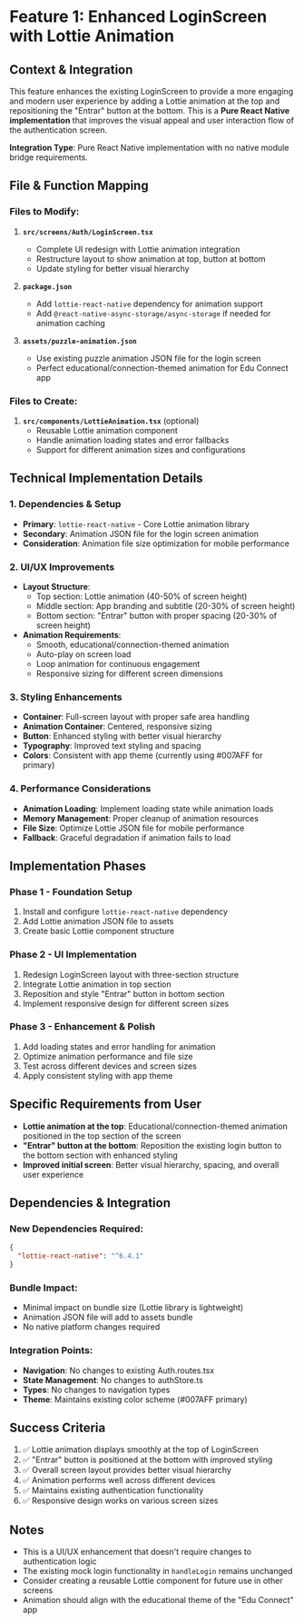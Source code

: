 # Feature 1: Enhanced LoginScreen with Lottie Animation

## Context & Integration

This feature enhances the existing LoginScreen to provide a more engaging and modern user experience by adding a Lottie animation at the top and repositioning the "Entrar" button at the bottom. This is a **Pure React Native implementation** that improves the visual appeal and user interaction flow of the authentication screen.

**Integration Type**: Pure React Native implementation with no native module bridge requirements.

## File & Function Mapping

### Files to Modify:

1. **`src/screens/Auth/LoginScreen.tsx`**
   - Complete UI redesign with Lottie animation integration
   - Restructure layout to show animation at top, button at bottom
   - Update styling for better visual hierarchy

2. **`package.json`**
   - Add `lottie-react-native` dependency for animation support
   - Add `@react-native-async-storage/async-storage` if needed for animation caching

3. **`assets/puzzle-animation.json`**
   - Use existing puzzle animation JSON file for the login screen
   - Perfect educational/connection-themed animation for Edu Connect app

### Files to Create:

1. **`src/components/LottieAnimation.tsx`** (optional)
   - Reusable Lottie animation component
   - Handle animation loading states and error fallbacks
   - Support for different animation sizes and configurations

## Technical Implementation Details

### 1. Dependencies & Setup
- **Primary**: `lottie-react-native` - Core Lottie animation library
- **Secondary**: Animation JSON file for the login screen animation
- **Consideration**: Animation file size optimization for mobile performance

### 2. UI/UX Improvements
- **Layout Structure**:
  - Top section: Lottie animation (40-50% of screen height)
  - Middle section: App branding and subtitle (20-30% of screen height)
  - Bottom section: "Entrar" button with proper spacing (20-30% of screen height)
- **Animation Requirements**:
  - Smooth, educational/connection-themed animation
  - Auto-play on screen load
  - Loop animation for continuous engagement
  - Responsive sizing for different screen dimensions

### 3. Styling Enhancements
- **Container**: Full-screen layout with proper safe area handling
- **Animation Container**: Centered, responsive sizing
- **Button**: Enhanced styling with better visual hierarchy
- **Typography**: Improved text styling and spacing
- **Colors**: Consistent with app theme (currently using #007AFF for primary)

### 4. Performance Considerations
- **Animation Loading**: Implement loading state while animation loads
- **Memory Management**: Proper cleanup of animation resources
- **File Size**: Optimize Lottie JSON file for mobile performance
- **Fallback**: Graceful degradation if animation fails to load

## Implementation Phases

### Phase 1 - Foundation Setup
1. Install and configure `lottie-react-native` dependency
2. Add Lottie animation JSON file to assets
3. Create basic Lottie component structure

### Phase 2 - UI Implementation
1. Redesign LoginScreen layout with three-section structure
2. Integrate Lottie animation in top section
3. Reposition and style "Entrar" button in bottom section
4. Implement responsive design for different screen sizes

### Phase 3 - Enhancement & Polish
1. Add loading states and error handling for animation
2. Optimize animation performance and file size
3. Test across different devices and screen sizes
4. Apply consistent styling with app theme

## Specific Requirements from User

- **Lottie animation at the top**: Educational/connection-themed animation positioned in the top section of the screen
- **"Entrar" button at the bottom**: Reposition the existing login button to the bottom section with enhanced styling
- **Improved initial screen**: Better visual hierarchy, spacing, and overall user experience

## Dependencies & Integration

### New Dependencies Required:
```json
{
  "lottie-react-native": "^6.4.1"
}
```

### Bundle Impact:
- Minimal impact on bundle size (Lottie library is lightweight)
- Animation JSON file will add to assets bundle
- No native platform changes required

### Integration Points:
- **Navigation**: No changes to existing Auth.routes.tsx
- **State Management**: No changes to authStore.ts
- **Types**: No changes to navigation types
- **Theme**: Maintains existing color scheme (#007AFF primary)

## Success Criteria

1. ✅ Lottie animation displays smoothly at the top of LoginScreen
2. ✅ "Entrar" button is positioned at the bottom with improved styling
3. ✅ Overall screen layout provides better visual hierarchy
4. ✅ Animation performs well across different devices
5. ✅ Maintains existing authentication functionality
6. ✅ Responsive design works on various screen sizes

## Notes

- This is a UI/UX enhancement that doesn't require changes to authentication logic
- The existing mock login functionality in `handleLogin` remains unchanged
- Consider creating a reusable Lottie component for future use in other screens
- Animation should align with the educational theme of the "Edu Connect" app
